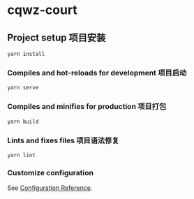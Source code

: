 # cqwz-court

## Project setup 项目安装
```
yarn install
```

### Compiles and hot-reloads for development 项目启动
```
yarn serve
```

### Compiles and minifies for production 项目打包
```
yarn build
```

### Lints and fixes files 项目语法修复
```
yarn lint
```

### Customize configuration
See [Configuration Reference](https://cli.vuejs.org/config/).
